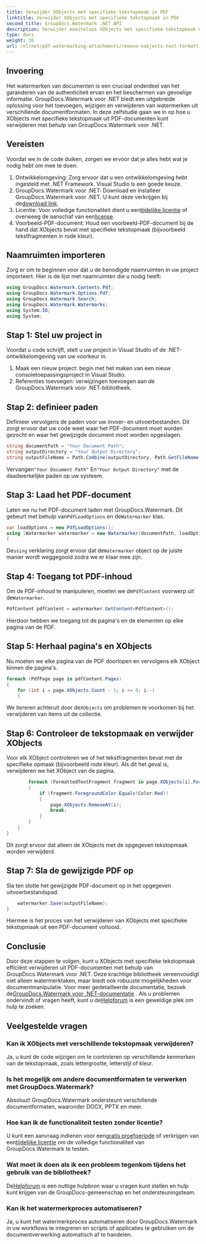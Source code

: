 ```yaml
---
title: Verwijder XObjects met specifieke tekstopmaak in PDF
linktitle: Verwijder XObjects met specifieke tekstopmaak in PDF
second_title: GroupDocs.Watermark .NET API
description: Verwijder moeiteloos XObjects met specifieke tekstopmaak uit PDF's met GroupDocs.Watermark voor .NET. Volg onze gids voor naadloze documentmanipulatie.
type: docs
weight: 36
url: /nl/net/pdf-watermarking-attachments/remove-xobjects-text-formatting-pdf/
---
```

## Invoering
Het watermerken van documenten is een cruciaal onderdeel van het garanderen van de authenticiteit ervan en het beschermen van gevoelige informatie. GroupDocs.Watermark voor .NET biedt een uitgebreide oplossing voor het toevoegen, wijzigen en verwijderen van watermerken uit verschillende documentformaten. In deze zelfstudie gaan we in op hoe u XObjects met specifieke tekstopmaak uit PDF-documenten kunt verwijderen met behulp van GroupDocs.Watermark voor .NET.
## Vereisten
Voordat we in de code duiken, zorgen we ervoor dat je alles hebt wat je nodig hebt om mee te doen:
1. Ontwikkelomgeving: Zorg ervoor dat u een ontwikkelomgeving hebt ingesteld met .NET Framework. Visual Studio is een goede keuze.
2.  GroupDocs.Watermark voor .NET: Download en installeer GroupDocs.Watermark voor .NET. U kunt deze verkrijgen bij de[download link](https://releases.groupdocs.com/Watermark/net/).
3.  Licentie: Voor volledige functionaliteit dient u een[tijdelijke licentie](https://purchase.groupdocs.com/temporary-licentie/) of overweeg de aanschaf van een[license](https://purchase.groupdocs.com/buy).
4. Voorbeeld-PDF-document: Houd een voorbeeld-PDF-document bij de hand dat XObjects bevat met specifieke tekstopmaak (bijvoorbeeld tekstfragmenten in rode kleur).

## Naamruimten importeren
Zorg er om te beginnen voor dat u de benodigde naamruimten in uw project importeert. Hier is de lijst met naamruimten die u nodig heeft:
```csharp
using GroupDocs.Watermark.Contents.Pdf;
using GroupDocs.Watermark.Options.Pdf;
using GroupDocs.Watermark.Search;
using GroupDocs.Watermark.Watermarks;
using System.IO;
using System;
```
## Stap 1: Stel uw project in
Voordat u code schrijft, stelt u uw project in Visual Studio of de .NET-ontwikkelomgeving van uw voorkeur in.
1. Maak een nieuw project: begin met het maken van een nieuw consoletoepassingsproject in Visual Studio.
2. Referenties toevoegen: verwijzingen toevoegen aan de GroupDocs.Watermark voor .NET-bibliotheek.
## Stap 2: definieer paden
Definieer vervolgens de paden voor uw invoer- en uitvoerbestanden. Dit zorgt ervoor dat uw code weet waar het PDF-document moet worden gezocht en waar het gewijzigde document moet worden opgeslagen.
```csharp
string documentPath = "Your Document Path";
string outputDirectory = "Your Output Directory";
string outputFileName = Path.Combine(outputDirectory, Path.GetFileName(documentPath));
```
 Vervangen`"Your Document Path"` En`"Your Output Directory"` met de daadwerkelijke paden op uw systeem.
## Stap 3: Laad het PDF-document
 Laten we nu het PDF-document laden met GroupDocs.Watermark. Dit gebeurt met behulp van`PdfLoadOptions` en de`Watermarker` klas.
```csharp
var loadOptions = new PdfLoadOptions();
using (Watermarker watermarker = new Watermarker(documentPath, loadOptions))
{
```
 De`using` verklaring zorgt ervoor dat de`Watermarker` object op de juiste manier wordt weggegooid zodra we er klaar mee zijn.
## Stap 4: Toegang tot PDF-inhoud
 Om de PDF-inhoud te manipuleren, moeten we de`PdfContent` voorwerp uit de`Watermarker`.
```csharp
PdfContent pdfContent = watermarker.GetContent<PdfContent>();
```
Hierdoor hebben we toegang tot de pagina's en de elementen op elke pagina van de PDF.
## Stap 5: Herhaal pagina's en XObjects
Nu moeten we elke pagina van de PDF doorlopen en vervolgens elk XObject binnen die pagina's.
```csharp
foreach (PdfPage page in pdfContent.Pages)
{
    for (int i = page.XObjects.Count - 1; i >= 0; i--)
    {
```
 We itereren achteruit door de`XObjects` om problemen te voorkomen bij het verwijderen van items uit de collectie.
## Stap 6: Controleer de tekstopmaak en verwijder XObjects
Voor elk XObject controleren we of het tekstfragmenten bevat met de specifieke opmaak (bijvoorbeeld rode kleur). Als dit het geval is, verwijderen we het XObject van de pagina.
```csharp
        foreach (FormattedTextFragment fragment in page.XObjects[i].FormattedTextFragments)
        {
            if (fragment.ForegroundColor.Equals(Color.Red))
            {
                page.XObjects.RemoveAt(i);
                break;
            }
        }
    }
}
```
Dit zorgt ervoor dat alleen de XObjects met de opgegeven tekstopmaak worden verwijderd.
## Stap 7: Sla de gewijzigde PDF op
Sla ten slotte het gewijzigde PDF-document op in het opgegeven uitvoerbestandspad.
```csharp
    watermarker.Save(outputFileName);
}
```
Hiermee is het proces van het verwijderen van XObjects met specifieke tekstopmaak uit een PDF-document voltooid.

## Conclusie
Door deze stappen te volgen, kunt u XObjects met specifieke tekstopmaak efficiënt verwijderen uit PDF-documenten met behulp van GroupDocs.Watermark voor .NET. Deze krachtige bibliotheek vereenvoudigt niet alleen watermerktaken, maar biedt ook robuuste mogelijkheden voor documentmanipulatie. Voor meer gedetailleerde documentatie, bezoek de[GroupDocs.Watermark voor .NET-documentatie](https://reference.groupdocs.com/Watermark/net/) . Als u problemen ondervindt of vragen heeft, kunt u de[Helpforum](https://forum.groupdocs.com/c/watermark/19) is een geweldige plek om hulp te zoeken.
## Veelgestelde vragen
### Kan ik XObjects met verschillende tekstopmaak verwijderen?
Ja, u kunt de code wijzigen om te controleren op verschillende kenmerken van de tekstopmaak, zoals lettergrootte, letterstijl of kleur.
### Is het mogelijk om andere documentformaten te verwerken met GroupDocs.Watermark?
Absoluut! GroupDocs.Watermark ondersteunt verschillende documentformaten, waaronder DOCX, PPTX en meer.
### Hoe kan ik de functionaliteit testen zonder licentie?
 U kunt een aanvraag indienen voor een[gratis proefperiode](https://releases.groupdocs.com/) of verkrijgen van een[tijdelijke licentie](https://purchase.groupdocs.com/temporary-license/) om de volledige functionaliteit van GroupDocs.Watermark te testen.
### Wat moet ik doen als ik een probleem tegenkom tijdens het gebruik van de bibliotheek?
 De[Helpforum](https://forum.groupdocs.com/c/watermark/19) is een nuttige hulpbron waar u vragen kunt stellen en hulp kunt krijgen van de GroupDocs-gemeenschap en het ondersteuningsteam.
### Kan ik het watermerkproces automatiseren?
Ja, u kunt het watermerkproces automatiseren door GroupDocs.Watermark in uw workflows te integreren en scripts of applicaties te gebruiken om de documentverwerking automatisch af te handelen.